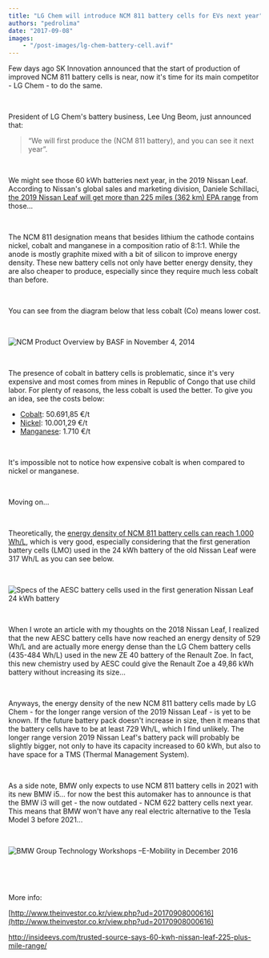 ```yaml
---
title: "LG Chem will introduce NCM 811 battery cells for EVs next year"
authors: "pedrolima"
date: "2017-09-08"
images: 
    - "/post-images/lg-chem-battery-cell.avif"
---
```


Few days ago SK Innovation announced that the start of production of improved NCM 811 battery cells is near, now it's time for its main competitor - LG Chem - to do the same.

 

President of LG Chem's battery business, Lee Ung Beom, just announced that:

> “We will first produce the (NCM 811 battery), and you can see it next year”.

 

We might see those 60 kWh batteries next year, in the 2019 Nissan Leaf. According to Nissan's global sales and marketing division, Daniele Schillaci, [the 2019 Nissan Leaf will get more than 225 miles (362 km) EPA range](http://insideevs.com/trusted-source-says-60-kwh-nissan-leaf-225-plus-mile-range/) from those...

 

The NCM 811 designation means that besides lithium the cathode contains nickel, cobalt and manganese in a composition ratio of 8:1:1. While the anode is mostly graphite mixed with a bit of silicon to improve energy density. These new battery cells not only have better energy density, they are also cheaper to produce, especially since they require much less cobalt than before.

 

You can see from the diagram below that less cobalt (Co) means lower cost.

 

![NCM Product Overview by BASF in November 4, 2014](post-images/ncm-product-overview-by-basf-in-november-4-2014.avif)

 

The presence of cobalt in battery cells is problematic, since it's very expensive and most comes from mines in Republic of Congo that use child labor. For plenty of reasons, the less cobalt is used the better. To give you an idea, see the costs below:

- [Cobalt](http://www.infomine.com/investment/metal-prices/cobalt/): 50.691,85 €/t
- [Nickel](http://www.infomine.com/investment/metal-prices/nickel/): 10.001,29 €/t
- [Manganese](http://www.infomine.com/investment/metal-prices/manganese/): 1.710 €/t

 

It's impossible not to notice how expensive cobalt is when compared to nickel or manganese.

 

Moving on...

 

Theoretically, the [energy density of NCM 811 battery cells can reach 1.000 Wh/L](https://www.ict.fraunhofer.de/content/dam/ict/de/documents/medien/ae/Infoflyer_Systeme_der_n%C3%A4chsten_Generation.pdf), which is very good, especially considering that the first generation battery cells (LMO) used in the 24 kWh battery of the old Nissan Leaf were 317 Wh/L as you can see below.

 

![Specs of the AESC battery cells used in the first generation Nissan Leaf 24 kWh battery](post-images/specs-of-the-aesc-battery-cells-used-in-the-first-generation-nissan-leaf-24-kwh-battery.avif)

 

When I wrote an article with my thoughts on the 2018 Nissan Leaf, I realized that the new AESC battery cells have now reached an energy density of 529 Wh/L and are actually more energy dense than the LG Chem battery cells (435-484 Wh/L) used in the new ZE 40 battery of the Renault Zoe. In fact, this new chemistry used by AESC could give the Renault Zoe a 49,86 kWh battery without increasing its size...

 

Anyways, the energy density of the new NCM 811 battery cells made by LG Chem - for the longer range version of the 2019 Nissan Leaf - is yet to be known. If the future battery pack doesn't increase in size, then it means that the battery cells have to be at least 729 Wh/L, which I find unlikely. The longer range version 2019 Nissan Leaf's battery pack will probably be slightly bigger, not only to have its capacity increased to 60 kWh, but also to have space for a TMS (Thermal Management System).

 

As a side note, BMW only expects to use NCM 811 battery cells in 2021 with its new BMW i5... for now the best this automaker has to announce is that the BMW i3 will get - the now outdated - NCM 622 battery cells next year. This means that BMW won't have any real electric alternative to the Tesla Model 3 before 2021...

 

![BMW Group Technology Workshops –E-Mobility in December 2016](post-images/bmw-group-technology-workshops-e-mobility-in-december-2016.avif)

 

 

More info:

[http://www.theinvestor.co.kr/view.php?ud=20170908000616](http://www.theinvestor.co.kr/view.php?ud=20170908000616)

http://insideevs.com/trusted-source-says-60-kwh-nissan-leaf-225-plus-mile-range/

